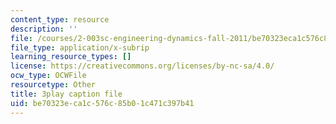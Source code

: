 ```yaml
---
content_type: resource
description: ''
file: /courses/2-003sc-engineering-dynamics-fall-2011/be70323eca1c576c85b01c471c397b41_YZ9y4zcfCPs.srt
file_type: application/x-subrip
learning_resource_types: []
license: https://creativecommons.org/licenses/by-nc-sa/4.0/
ocw_type: OCWFile
resourcetype: Other
title: 3play caption file
uid: be70323e-ca1c-576c-85b0-1c471c397b41
---
```

